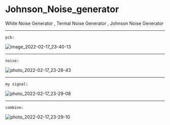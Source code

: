# Johnson_Noise_generator
White Noise Generator , Termal Noise Generator , Johnson Noise Generator

-----------------------------------------------------------------------------------------------------------------------------------------------

	pcb:
![image_2022-02-17_23-40-13](https://user-images.githubusercontent.com/33749805/154562751-5b164ecb-0496-4449-b174-2725f8131d41.png)

-----------------------------------------------------------------------------------------------------------------------------------------------

	noise:
![photo_2022-02-17_23-28-43](https://user-images.githubusercontent.com/33749805/154560994-4c70059e-9cdd-4ad1-8323-4ff37b325322.jpg)

-----------------------------------------------------------------------------------------------------------------------------------------------

	my signal:
![photo_2022-02-17_23-29-08](https://user-images.githubusercontent.com/33749805/154561119-6521d558-2498-405d-aefb-9c8cfc811863.jpg)

-----------------------------------------------------------------------------------------------------------------------------------------------

	combine:
![photo_2022-02-17_23-29-10](https://user-images.githubusercontent.com/33749805/154561121-f545ead8-4459-494d-8b46-926f4c198aeb.jpg)
